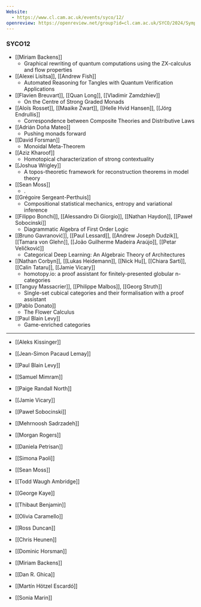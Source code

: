 ```yaml
---
Website:
  - https://www.cl.cam.ac.uk/events/syco/12/
openreview: https://openreview.net/group?id=cl.cam.ac.uk/SYCO/2024/Symposium&referrer=%5BHomepage%5D(%2F)#tab-recent-activity
---
```


### SYCO12
- [[Miriam Backens]]
	- Graphical rewriting of quantum computations using the ZX-calculus and flow properties
- [[Alexei Lisitsa]], [[Andrew Fish]]
	- Automated Reasoning for Tangles with Quantum Verification Applications
- [[Flavien Breuvart]], [[Quan Long]], [[Vladimir Zamdzhiev]]
	- On the Centre of Strong Graded Monads
- [[Aloïs Rosset]], [[Maaike Zwart]], [[Helle Hvid Hansen]], [[Jörg Endrullis]]
	- Correspondence between Composite Theories and Distributive Laws
- [[Adrián Doña Mateo]]
	- Pushing monads forward
- [[David Forsman]]
	- Monoidal Meta-Theorem
- [[Aziz Kharoof]]
	- Homotopical characterization of strong contextuality
- [[Joshua Wrigley]]
	- A topos-theoretic framework for reconstruction theorems in model theory
- [[Sean Moss]]
	- .
- [[Grégoire Sergeant-Perthuis]]
	- Compositional statistical mechanics, entropy and variational inference
- [[Filippo Bonchi]], [[Alessandro Di Giorgio]], [[Nathan Haydon]], [[Paweł Sobocinski]]
	- Diagrammatic Algebra of First Order Logic
- [[Bruno Gavranović]], [[Paul Lessard]], [[Andrew Joseph Dudzik]], [[Tamara von Glehn]], [[João Guilherme Madeira Araújo]], [[Petar Veličković]]
	- Categorical Deep Learning: An Algebraic Theory of Architectures
- [[Nathan Corbyn]], [[Lukas Heidemann]], [[Nick Hu]], [[Chiara Sarti]], [[Calin Tataru]], [[Jamie Vicary]]
	- homotopy.io: a proof assistant for finitely-presented globular n-categories
- [[Tanguy Massacrier]], [[Philippe Malbos]], [[Georg Struth]]
	- Single-set cubical categories and their formalisation with a proof assistant
- [[Pablo Donato]]
	- The Flower Calculus
- [[Paul Blain Levy]]
	- Game-enriched categories



---

- [[Aleks Kissinger]]
- [[Jean-Simon Pacaud Lemay]]
- [[Paul Blain Levy]]
- [[Samuel Mimram]]
- [[Paige Randall North]]
- [[Jamie Vicary]]
- [[Paweł Sobocinski]]
- [[Mehrnoosh Sadrzadeh]]
- [[Morgan Rogers]]
- [[Daniela Petrisan]]
- [[Simona Paoli]]
- [[Sean Moss]]
- [[Todd Waugh Ambridge]]
- [[George Kaye]]
- [[Thibaut Benjamin]]
- [[Olivia Caramello]]
- [[Ross Duncan]]
- [[Chris Heunen]]
- [[Dominic Horsman]]
- [[Miriam Backens]]

- [[Dan R. Ghica]]
- [[Martín Hötzel Escardó]]
- [[Sonia Marin]]
